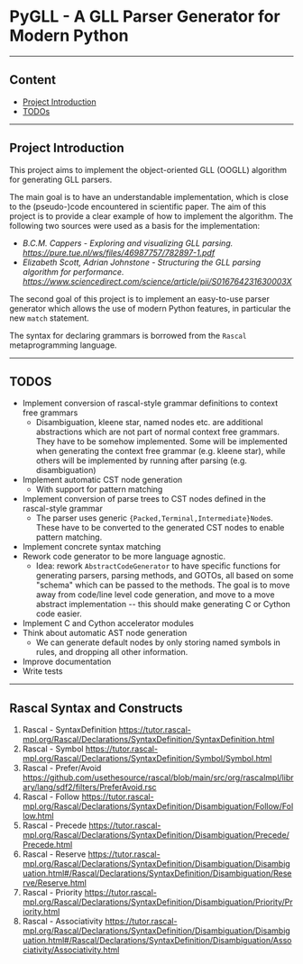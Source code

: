 # PyGLL - A GLL Parser Generator for Modern Python

---

## Content 

- [Project Introduction](#project-introduction)
- [TODOs](#todos)

---

## Project Introduction

This project aims to implement the object-oriented GLL (OOGLL)
algorithm for generating GLL parsers.

The main goal is to have an understandable implementation, which is 
close to the (pseudo-)code encountered in scientific paper. 
The aim of this project is to provide a clear example of how 
to implement the algorithm. The following two sources were used
as a basis for the implementation:

- _B.C.M. Cappers - Exploring and visualizing GLL parsing. https://pure.tue.nl/ws/files/46987757/782897-1.pdf_ 
- _Elizabeth Scott, Adrian Johnstone - Structuring the GLL parsing algorithm for performance. https://www.sciencedirect.com/science/article/pii/S016764231630003X_

The second goal of this project is to implement an
easy-to-use parser generator which allows the use 
of modern Python features, in particular the new `match` statement.

The syntax for declaring grammars is borrowed from the `Rascal`
metaprogramming language.

---

## TODOS

- Implement conversion of rascal-style grammar definitions to context free grammars 
  - Disambiguation, kleene star, named nodes etc. are additional abstractions which 
    are not part of normal context free grammars. They have to be somehow implemented.
    Some will be implemented when generating the context free grammar (e.g. kleene star),
    while others will be implemented by running after parsing (e.g. disambiguation)
- Implement automatic CST node generation
  - With support for pattern matching
- Implement conversion of parse trees to CST nodes defined in the rascal-style grammar 
  - The parser uses generic `{Packed,Terminal,Intermediate}Node`s. 
    These have to be converted to the generated CST nodes to enable pattern matching.
- Implement concrete syntax matching 
- Rework code generator to be more language agnostic. 
  - Idea: rework `AbstractCodeGenerator` to have specific functions for generating
            parsers, parsing methods, and GOTOs, all based on some "schema" which
            can be passed to the methods. 
            The goal is to move away from code/line level code generation, and move
            to a move abstract implementation -- this should make generating 
            C or Cython code easier.
- Implement C and Cython accelerator modules
- Think about automatic AST node generation
  - We can generate default nodes by only storing named symbols in rules, 
    and dropping all other information.
- Improve documentation
- Write tests

---

## Rascal Syntax and Constructs

1) Rascal - SyntaxDefinition
https://tutor.rascal-mpl.org/Rascal/Declarations/SyntaxDefinition/SyntaxDefinition.html
2) Rascal - Symbol
https://tutor.rascal-mpl.org/Rascal/Declarations/SyntaxDefinition/Symbol/Symbol.html
3) Rascal - Prefer/Avoid
https://github.com/usethesource/rascal/blob/main/src/org/rascalmpl/library/lang/sdf2/filters/PreferAvoid.rsc
4) Rascal - Follow
https://tutor.rascal-mpl.org/Rascal/Declarations/SyntaxDefinition/Disambiguation/Follow/Follow.html
5) Rascal - Precede
https://tutor.rascal-mpl.org/Rascal/Declarations/SyntaxDefinition/Disambiguation/Precede/Precede.html
6) Rascal - Reserve
https://tutor.rascal-mpl.org/Rascal/Declarations/SyntaxDefinition/Disambiguation/Disambiguation.html#/Rascal/Declarations/SyntaxDefinition/Disambiguation/Reserve/Reserve.html
7) Rascal - Priority
https://tutor.rascal-mpl.org/Rascal/Declarations/SyntaxDefinition/Disambiguation/Priority/Priority.html
8) Rascal - Associativity
https://tutor.rascal-mpl.org/Rascal/Declarations/SyntaxDefinition/Disambiguation/Disambiguation.html#/Rascal/Declarations/SyntaxDefinition/Disambiguation/Associativity/Associativity.html